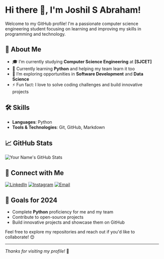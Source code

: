 # Hi there 👋, I'm Joshil S Abraham!

Welcome to my GitHub profile! I'm a passionate computer science engineering student focusing on learning and improving my skills in programming and technology.

## 🚀 About Me
- 🎓 I’m currently studying **Computer Science Engineering** at **[SJCET]**
- 🌱 Currently learning **Python** and helping my team learn it too
- 🤔 I’m exploring opportunities in **Software Development** and **Data Science**
- ⚡ Fun fact: I love to solve coding challenges and build innovative projects

## 🛠️ Skills
- **Languages**: Python
- **Tools & Technologies**: Git, GitHub, Markdown

## 📈 GitHub Stats
![Your Name's GitHub Stats](https://github-readme-stats.vercel.app/api?username=YourGitHubUsername&show_icons=true&theme=radical)

## 💼 Connect with Me
[![LinkedIn](https://img.shields.io/badge/LinkedIn-blue?style=for-the-badge&logo=linkedin&logoColor=white)](https://www.linkedin.com/in/joshil-s-abraham/)
[![Instagram](https://img.shields.io/badge/Instagram-purple?style=for-the-badge&logo=instagram&logoColor=white)](https://instagram.com/_joshilsabraham)
[![Email](https://img.shields.io/badge/Email-red?style=for-the-badge&logo=gmail&logoColor=white)](mailto:joshilsabraham06@gmail.com)

## 🌱 Goals for 2024
- Complete **Python** proficiency for me and my team
- Contribute to open-source projects
- Build innovative projects and showcase them on GitHub

Feel free to explore my repositories and reach out if you'd like to collaborate! 😊

---

*Thanks for visiting my profile!* 🙌


<!--
**mighty070jail/mighty070jail** is a ✨ _special_ ✨ repository because its `README.md` (this file) appears on your GitHub profile.

Here are some ideas to get you started:

- 🔭 I’m currently working on ...
- 🌱 I’m currently learning ...
- 👯 I’m looking to collaborate on ...
- 🤔 I’m looking for help with ...
- 💬 Ask me about ...
- 📫 How to reach me: ...
- 😄 Pronouns: ...
- ⚡ Fun fact: ...
-->
